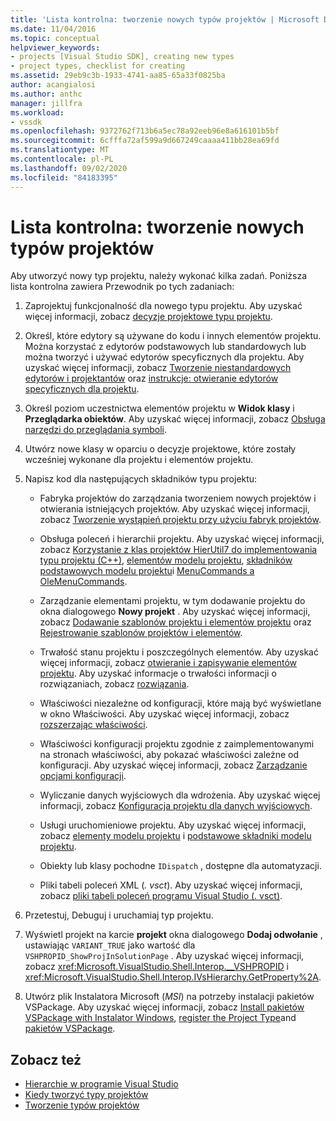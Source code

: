 ```yaml
---
title: 'Lista kontrolna: tworzenie nowych typów projektów | Microsoft Docs'
ms.date: 11/04/2016
ms.topic: conceptual
helpviewer_keywords:
- projects [Visual Studio SDK], creating new types
- project types, checklist for creating
ms.assetid: 29eb9c3b-1933-4741-aa85-65a33f0825ba
author: acangialosi
ms.author: anthc
manager: jillfra
ms.workload:
- vssdk
ms.openlocfilehash: 9372762f713b6a5ec78a92eeb96e8a616101b5bf
ms.sourcegitcommit: 6cfffa72af599a9d667249caaaa411bb28ea69fd
ms.translationtype: MT
ms.contentlocale: pl-PL
ms.lasthandoff: 09/02/2020
ms.locfileid: "84183395"
---
```

# <a name="checklist-create-new-project-types"></a>Lista kontrolna: tworzenie nowych typów projektów
Aby utworzyć nowy typ projektu, należy wykonać kilka zadań. Poniższa lista kontrolna zawiera Przewodnik po tych zadaniach:

1. Zaprojektuj funkcjonalność dla nowego typu projektu. Aby uzyskać więcej informacji, zobacz [decyzje projektowe typu projektu](../../extensibility/internals/project-type-design-decisions.md).

2. Określ, które edytory są używane do kodu i innych elementów projektu. Można korzystać z edytorów podstawowych lub standardowych lub można tworzyć i używać edytorów specyficznych dla projektu. Aby uzyskać więcej informacji, zobacz [Tworzenie niestandardowych edytorów i projektantów](../../extensibility/creating-custom-editors-and-designers.md) oraz [instrukcje: otwieranie edytorów specyficznych dla projektu](../../extensibility/how-to-open-project-specific-editors.md).

3. Określ poziom uczestnictwa elementów projektu w **Widok klasy** i **Przeglądarka obiektów**. Aby uzyskać więcej informacji, zobacz [Obsługa narzędzi do przeglądania symboli](../../extensibility/internals/supporting-symbol-browsing-tools.md).

4. Utwórz nowe klasy w oparciu o decyzje projektowe, które zostały wcześniej wykonane dla projektu i elementów projektu.

5. Napisz kod dla następujących składników typu projektu:

    - Fabryka projektów do zarządzania tworzeniem nowych projektów i otwierania istniejących projektów. Aby uzyskać więcej informacji, zobacz [Tworzenie wystąpień projektu przy użyciu fabryk projektów](../../extensibility/internals/creating-project-instances-by-using-project-factories.md).

    - Obsługa poleceń i hierarchii projektu. Aby uzyskać więcej informacji, zobacz [Korzystanie z klas projektów HierUtil7 do implementowania typu projektu (C++)](https://msdn.microsoft.com/library/a5c16a09-94a2-46ef-87b5-35b815e2f346), [elementów modelu projektu](../../extensibility/internals/elements-of-a-project-model.md), [składników podstawowych modelu projektu](../../extensibility/internals/project-model-core-components.md)i [MenuCommands a OleMenuCommands](/visualstudio/misc/menucommands-vs-olemenucommands?view=vs-2015).

    - Zarządzanie elementami projektu, w tym dodawanie projektu do okna dialogowego **Nowy projekt** . Aby uzyskać więcej informacji, zobacz [Dodawanie szablonów projektu i elementów projektu](../../extensibility/internals/adding-project-and-project-item-templates.md) oraz [Rejestrowanie szablonów projektów i elementów](../../extensibility/internals/registering-project-and-item-templates.md).

    - Trwałość stanu projektu i poszczególnych elementów. Aby uzyskać więcej informacji, zobacz [otwieranie i zapisywanie elementów projektu](../../extensibility/internals/opening-and-saving-project-items.md). Aby uzyskać informacje o trwałości informacji o rozwiązaniach, zobacz [rozwiązania](../../extensibility/internals/solutions-overview.md).

    - Właściwości niezależne od konfiguracji, które mają być wyświetlane w okno Właściwości. Aby uzyskać więcej informacji, zobacz [rozszerzając właściwości](../../extensibility/internals/extending-properties.md).

    - Właściwości konfiguracji projektu zgodnie z zaimplementowanymi na stronach właściwości, aby pokazać właściwości zależne od konfiguracji. Aby uzyskać więcej informacji, zobacz [Zarządzanie opcjami konfiguracji](../../extensibility/internals/managing-configuration-options.md).

    - Wyliczanie danych wyjściowych dla wdrożenia. Aby uzyskać więcej informacji, zobacz [Konfiguracja projektu dla danych wyjściowych](../../extensibility/internals/project-configuration-for-output.md).

    - Usługi uruchomieniowe projektu. Aby uzyskać więcej informacji, zobacz [elementy modelu projektu](../../extensibility/internals/elements-of-a-project-model.md) i [podstawowe składniki modelu projektu](../../extensibility/internals/project-model-core-components.md).

    - Obiekty lub klasy pochodne `IDispatch` , dostępne dla automatyzacji.

    - Pliki tabeli poleceń XML (*. vsct*). Aby uzyskać więcej informacji, zobacz [pliki tabeli poleceń programu Visual Studio (. vsct)](../../extensibility/internals/visual-studio-command-table-dot-vsct-files.md).

6. Przetestuj, Debuguj i uruchamiaj typ projektu.

7. Wyświetl projekt na karcie **projekt** okna dialogowego **Dodaj odwołanie** , ustawiając `VARIANT_TRUE` jako wartość dla `VSHPROPID_ShowProjInSolutionPage` . Aby uzyskać więcej informacji, zobacz <xref:Microsoft.VisualStudio.Shell.Interop.__VSHPROPID> i <xref:Microsoft.VisualStudio.Shell.Interop.IVsHierarchy.GetProperty%2A>.

8. Utwórz plik Instalatora Microsoft (*MSI*) na potrzeby instalacji pakietów VSPackage. Aby uzyskać więcej informacji, zobacz [Install pakietów VSPackage with Instalator Windows](../../extensibility/internals/installing-vspackages-with-windows-installer.md), [register the Project Type](../../extensibility/internals/registering-a-project-type.md)and [pakietów VSPackage](../../extensibility/internals/vspackages.md).

## <a name="see-also"></a>Zobacz też
- [Hierarchie w programie Visual Studio](../../extensibility/internals/hierarchies-in-visual-studio.md)
- [Kiedy tworzyć typy projektów](../../extensibility/internals/when-to-create-project-types.md)
- [Tworzenie typów projektów](../../extensibility/internals/creating-project-types.md)
